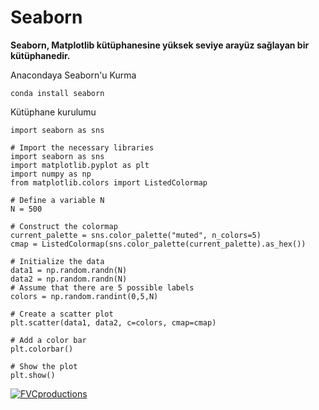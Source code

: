 # Seaborn

**Seaborn, Matplotlib kütüphanesine yüksek seviye arayüz sağlayan bir kütüphanedir.**

Anacondaya Seaborn'u Kurma
```
conda install seaborn
```

Kütüphane kurulumu
```
import seaborn as sns
```


```
# Import the necessary libraries
import seaborn as sns
import matplotlib.pyplot as plt
import numpy as np
from matplotlib.colors import ListedColormap

# Define a variable N
N = 500

# Construct the colormap
current_palette = sns.color_palette("muted", n_colors=5)
cmap = ListedColormap(sns.color_palette(current_palette).as_hex())

# Initialize the data
data1 = np.random.randn(N)
data2 = np.random.randn(N)
# Assume that there are 5 possible labels
colors = np.random.randint(0,5,N)

# Create a scatter plot
plt.scatter(data1, data2, c=colors, cmap=cmap)

# Add a color bar
plt.colorbar()

# Show the plot
plt.show()
```

 <a href="http://fvcproductions.com"><img src="https://i.morioh.com/d2ae7e7467.png" title="FVCproductions" alt="FVCproductions"></a>




